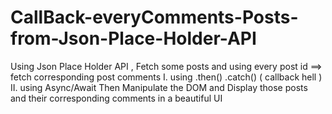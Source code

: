 # CallBack-everyComments-Posts-from-Json-Place-Holder-API
 Using Json Place Holder API , Fetch some posts and using every post id ==> fetch corresponding post comments I. using .then() .catch()   ( callback hell ) II. using Async/Await  Then Manipulate the DOM and Display those posts and their corresponding comments in a beautiful UI
